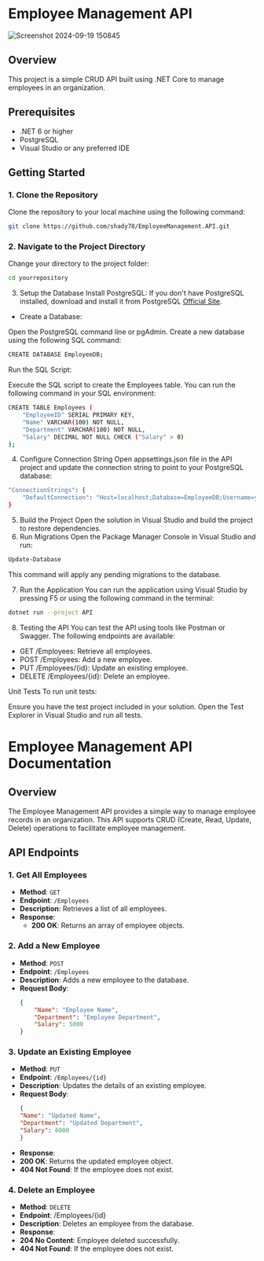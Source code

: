 # Employee Management API
![Screenshot 2024-09-19 150845](https://github.com/user-attachments/assets/0d00639f-9d81-4dcf-9ecb-0fd3f8ea42b0)

## Overview
This project is a simple CRUD API built using .NET Core to manage employees in an organization.

## Prerequisites
- .NET 6 or higher
- PostgreSQL
- Visual Studio or any preferred IDE

## Getting Started

### 1. Clone the Repository
Clone the repository to your local machine using the following command:
```bash
git clone https://github.com/shady78/EmployeeManagement.API.git
```

### 2. Navigate to the Project Directory
Change your directory to the project folder:
```bash
cd yourrepository
```
3. Setup the Database
Install PostgreSQL: If you don't have PostgreSQL installed, download and install it from PostgreSQL [Official Site](https://www.postgresql.org/download/).

- Create a Database: 

Open the PostgreSQL command line or pgAdmin.
Create a new database using the following SQL command:
```bash
CREATE DATABASE EmployeeDB;
```
Run the SQL Script:

Execute the SQL script to create the Employees table. You can run the following command in your SQL environment:
```bash
CREATE TABLE Employees (
    "EmployeeID" SERIAL PRIMARY KEY,
    "Name" VARCHAR(100) NOT NULL,
    "Department" VARCHAR(100) NOT NULL,
    "Salary" DECIMAL NOT NULL CHECK ("Salary" > 0)
);
```
4. Configure Connection String
Open appsettings.json file in the API project and update the connection string to point to your PostgreSQL database:
```bash
"ConnectionStrings": {
    "DefaultConnection": "Host=localhost;Database=EmployeeDB;Username=yourusername;Password=yourpassword"
}
```
5. Build the Project
Open the solution in Visual Studio and build the project to restore dependencies.
6. Run Migrations
Open the Package Manager Console in Visual Studio and run:
```bash
Update-Database
```
This command will apply any pending migrations to the database.

7. Run the Application
You can run the application using Visual Studio by pressing F5 or using the following command in the terminal:
```bash
dotnet run --project API
```
8. Testing the API
You can test the API using tools like Postman or Swagger. The following endpoints are available:

- GET /Employees: Retrieve all employees. 
- POST /Employees: Add a new employee.
- PUT /Employees/{id}: Update an existing employee.
- DELETE /Employees/{id}: Delete an employee.

Unit Tests
To run unit tests:

Ensure you have the test project included in your solution.
Open the Test Explorer in Visual Studio and run all tests.

# Employee Management API Documentation

## Overview
The Employee Management API provides a simple way to manage employee records in an organization. This API supports CRUD (Create, Read, Update, Delete) operations to facilitate employee management.

## API Endpoints

### 1. Get All Employees
- **Method**: `GET`
- **Endpoint**: `/Employees`
- **Description**: Retrieves a list of all employees.
- **Response**:
  - **200 OK**: Returns an array of employee objects.
  
### 2. Add a New Employee
- **Method**: `POST`
- **Endpoint**: `/Employees`
- **Description**: Adds a new employee to the database.
- **Request Body**:
  ```json
  {
      "Name": "Employee Name",
      "Department": "Employee Department",
      "Salary": 5000
  }
  
### 3. Update an Existing Employee
- **Method**: `PUT`
- **Endpoint**: `/Employees/{id}`
- **Description**: Updates the details of an existing employee.
- **Request Body**:
    ```json
    {
    "Name": "Updated Name",
    "Department": "Updated Department",
    "Salary": 6000
   }
   
- **Response**:
- **200 OK**: Returns the updated employee object.
- **404 Not Found**: If the employee does not exist.

### 4. Delete an Employee
- **Method**: `DELETE`
- **Endpoint**: /Employees/{id}
- **Description**: Deletes an employee from the database.
- **Response**:
- **204 No Content**: Employee deleted successfully.
- **404 Not Found**: If the employee does not exist.


